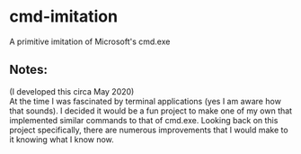 # cmd-imitation
A primitive imitation of Microsoft's cmd.exe

## Notes:
(I developed this circa May 2020)  
At the time I was fascinated by terminal applications (yes I am aware how that sounds). I decided it would be a fun project to make one of my own that implemented similar commands to that of cmd.exe. Looking back on this project specifically, there are numerous improvements that I would make to it knowing what I know now.
